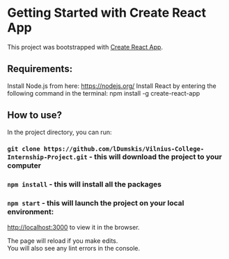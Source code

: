 # Getting Started with Create React App

This project was bootstrapped with [Create React App](https://github.com/facebook/create-react-app).

## Requirements:

Install Node.js from here: https://nodejs.org/
Install React by entering the following command in the terminal: npm install -g create-react-app

## How to use?

In the project directory, you can run:

### `git clone https://github.com/lDumskis/Vilnius-College-Internship-Project.git` - this will download the project to your computer
### `npm install` - this will install all the packages
### `npm start` - this will launch the project on your local environment:

[http://localhost:3000](http://localhost:3000) to view it in the browser.

The page will reload if you make edits.\
You will also see any lint errors in the console.
